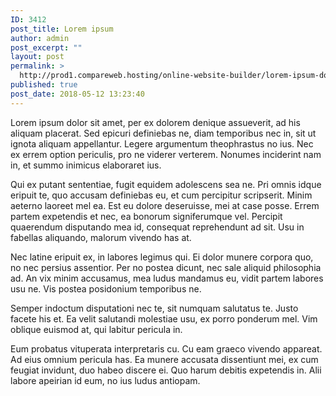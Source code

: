 ```yaml
---
ID: 3412
post_title: Lorem ipsum
author: admin
post_excerpt: ""
layout: post
permalink: >
  http://prod1.compareweb.hosting/online-website-builder/lorem-ipsum-dolor-sit-amet/
published: true
post_date: 2018-05-12 13:23:40
---
```

Lorem ipsum dolor sit amet, per ex dolorem denique assueverit, ad his aliquam placerat. Sed epicuri definiebas ne, diam temporibus nec in, sit ut ignota aliquam appellantur. Legere argumentum theophrastus no ius. Nec ex errem option periculis, pro ne viderer verterem. Nonumes inciderint nam in, et summo inimicus elaboraret ius.

Qui ex putant sententiae, fugit equidem adolescens sea ne. Pri omnis idque eripuit te, quo accusam definiebas eu, et cum percipitur scripserit. Minim aeterno laoreet mel ea. Est eu dolore deseruisse, mei at case posse. Errem partem expetendis et nec, ea bonorum signiferumque vel. Percipit quaerendum disputando mea id, consequat reprehendunt ad sit. Usu in fabellas aliquando, malorum vivendo has at.

Nec latine eripuit ex, in labores legimus qui. Ei dolor munere corpora quo, no nec persius assentior. Per no postea dicunt, nec sale aliquid philosophia ad. An vix minim accusamus, mea ludus mandamus eu, vidit partem labores usu ne. Vis postea posidonium temporibus ne.

Semper indoctum disputationi nec te, sit numquam salutatus te. Justo facete his et. Ea velit salutandi molestiae usu, ex porro ponderum mel. Vim oblique euismod at, qui labitur pericula in.

Eum probatus vituperata interpretaris cu. Cu eam graeco vivendo appareat. Ad eius omnium pericula has. Ea munere accusata dissentiunt mei, ex cum feugiat invidunt, duo habeo discere ei. Quo harum debitis expetendis in. Alii labore apeirian id eum, no ius ludus antiopam.